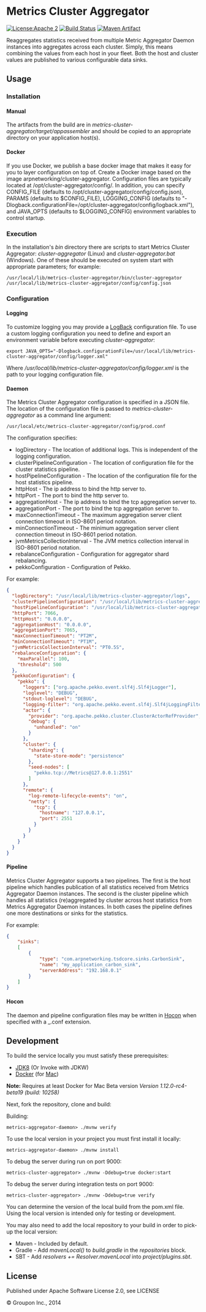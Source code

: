 Metrics Cluster Aggregator
==========================

[![License:Apache 2](https://img.shields.io/hexpm/l/plug.svg)](https://raw.githubusercontent.com/ArpNetworking/metrics-cluster-aggregator/master/LICENSE)
[![Build Status](https://build.arpnetworking.com/job/ArpNetworking/job/metrics-cluster-aggregator/job/master/badge/icon)](https://build.arpnetworking.com/job/ArpNetworking/job/metrics-cluster-aggregator/job/master/)
[![Maven Artifact](https://img.shields.io/maven-central/v/com.arpnetworking.metrics/metrics-cluster-aggregator.svg)](http://search.maven.org/#search%7Cga%7C1%7Cg%3A%22com.arpnetworking.metrics%22%20a%3A%22metrics-cluster-aggregator%22)

Reaggregates statistics received from multiple Metric Aggregator Daemon instances into aggregates across each cluster.  Simply, this means combining the values from each host in your fleet.  Both the host and cluster values are published to various configurable data sinks.


Usage
-----

### Installation

#### Manual
The artifacts from the build are in *metrics-cluster-aggregator/target/appassembler* and should be copied to an appropriate directory on your application host(s).

#### Docker
If you use Docker, we publish a base docker image that makes it easy for you to layer configuration on top of.  Create a Docker image based on the image arpnetworking/cluster-aggregator.  Configuration files are typically located at /opt/cluster-aggregator/config/.  In addition, you can specify CONFIG_FILE (defaults to /opt/cluster-aggregator/config/config.json), PARAMS (defaults to $CONFIG_FILE), LOGGING_CONFIG (defaults to "-Dlogback.configurationFile=/opt/cluster-aggregator/config/logback.xml"), and JAVA_OPTS (defaults to $LOGGING_CONFIG) environment variables to control startup.

### Execution

In the installation's *bin* directory there are scripts to start Metrics Cluster Aggregator: *cluster-aggregator* (Linux) and *cluster-aggregator.bat* (Windows).  One of these should be executed on system start with appropriate parameters; for example:

    /usr/local/lib/metrics-cluster-aggregator/bin/cluster-aggregator /usr/local/lib/metrics-cluster-aggregator/config/config.json

### Configuration

#### Logging

To customize logging you may provide a [LogBack](http://logback.qos.ch/) configuration file.  To use a custom logging configuration you need to define and export an environment variable before executing *cluster-aggregator*:

    export JAVA_OPTS="-Dlogback.configurationFile=/usr/local/lib/metrics-cluster-aggregator/config/logger.xml"

Where */usr/local/lib/metrics-cluster-aggregator/config/logger.xml* is the path to your logging configuration file.

#### Daemon

The Metrics Cluster Aggregator configuration is specified in a JSON file.  The location of the configuration file is passed to *metrics-cluster-aggregator* as a command line argument:

    /usr/local/etc/metrics-cluster-aggregator/config/prod.conf

The configuration specifies:

* logDirectory - The location of additional logs.  This is independent of the logging configuration.
* clusterPipelineConfiguration - The location of configuration file for the cluster statistics pipeline.
* hostPipelineConfiguration - The location of the configuration file for the host statistics pipeline.
* httpHost - The ip address to bind the http server to.
* httpPort - The port to bind the http server to.
* aggregationHost - The ip address to bind the tcp aggregation server to.
* aggregationPort - The port to bind the tcp aggregation server to.
* maxConnectionTimeout - The maximum aggregation server client connection timeout in ISO-8601 period notation.
* minConnectionTimeout - The minimum aggregation server client connection timeout in ISO-8601 period notation.
* jvmMetricsCollectionInterval - The JVM metrics collection interval in ISO-8601 period notation.
* rebalanceConfiguration - Configuration for aggregator shard rebalancing.
* pekkoConfiguration - Configuration of Pekko.

For example:

```json
{
  "logDirectory": "/usr/local/lib/metrics-cluster-aggregator/logs",
  "clusterPipelineConfiguration": "/usr/local/lib/metrics-cluster-aggregator/config/cluster-pipeline.json",
  "hostPipelineConfiguration": "/usr/local/lib/metrics-cluster-aggregator/config/host-pipeline.json",
  "httpPort": 7066,
  "httpHost": "0.0.0.0",
  "aggregationHost": "0.0.0.0",
  "aggregationPort": 7065,
  "maxConnectionTimeout": "PT2M",
  "minConnectionTimeout": "PT1M",
  "jvmMetricsCollectionInterval": "PT0.5S",
  "rebalanceConfiguration": {
    "maxParallel": 100,
    "threshold": 500
  },
  "pekkoConfiguration": {
    "pekko": {
      "loggers": ["org.apache.pekko.event.slf4j.Slf4jLogger"],
      "loglevel": "DEBUG",
      "stdout-loglevel": "DEBUG",
      "logging-filter": "org.apache.pekko.event.slf4j.Slf4jLoggingFilter",
      "actor": {
        "provider": "org.apache.pekko.cluster.ClusterActorRefProvider",
        "debug": {
          "unhandled": "on"
        }
      },
      "cluster": {
        "sharding": {
          "state-store-mode": "persistence"
        },
        "seed-nodes": [
          "pekko.tcp://Metrics@127.0.0.1:2551"
        ]
      },
      "remote": {
        "log-remote-lifecycle-events": "on",
        "netty": {
          "tcp": {
            "hostname": "127.0.0.1",
            "port": 2551
          }
        }
      }
    }
  }
}
```

#### Pipeline

Metrics Cluster Aggregator supports a two pipelines.  The first is the host pipeline which handles publication of all statistics received from Metrics Aggregator Daemon instances.  The second is the cluster pipeline which handles all statistics (re)aggregated by cluster across host statistics from Metrics Aggregator Daemon instances.  In both cases the pipeline defines one more destinations or sinks for the statistics.

For example:

```json
{
    "sinks":
    [
        {
            "type": "com.arpnetworking.tsdcore.sinks.CarbonSink",
            "name": "my_application_carbon_sink",
            "serverAddress": "192.168.0.1"
        }
    ]
}
```

#### Hocon

The daemon and pipeline configuration files may be written in [Hocon](https://github.com/typesafehub/config)
when specified with a _.conf extension.

Development
-----------

To build the service locally you must satisfy these prerequisites:
* [JDK8](http://www.oracle.com/technetwork/java/javase/downloads/jdk8-downloads-2133151.html) (Or Invoke with JDKW)
* [Docker](http://www.docker.com/) (for [Mac](https://docs.docker.com/docker-for-mac/))

__Note:__ Requires at least Docker for Mac Beta version _Version 1.12.0-rc4-beta19 (build: 10258)_

Next, fork the repository, clone and build:

Building:

    metrics-aggregator-daemon> ./mvnw verify

To use the local version in your project you must first install it locally:

    metrics-aggregator-daemon> ./mvnw install

To debug the server during run on port 9000:

    metrics-cluster-aggregator> ./mvnw -Ddebug=true docker:start

To debug the server during integration tests on port 9000:

    metrics-cluster-aggregator> ./mvnw -Ddebug=true verify

You can determine the version of the local build from the pom.xml file.  Using the local version is intended only for testing or development.

You may also need to add the local repository to your build in order to pick-up the local version:

* Maven - Included by default.
* Gradle - Add *mavenLocal()* to *build.gradle* in the *repositories* block.
* SBT - Add *resolvers += Resolver.mavenLocal* into *project/plugins.sbt*.

License
-------

Published under Apache Software License 2.0, see LICENSE

&copy; Groupon Inc., 2014
